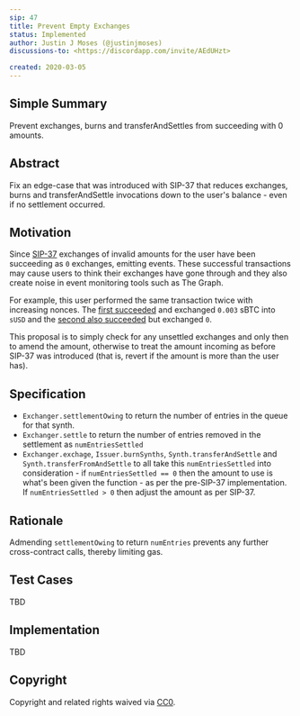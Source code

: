 ```yaml
---
sip: 47
title: Prevent Empty Exchanges
status: Implemented
author: Justin J Moses (@justinjmoses)
discussions-to: <https://discordapp.com/invite/AEdUHzt>

created: 2020-03-05
---
```


<!--You can leave these HTML comments in your merged SIP and delete the visible duplicate text guides, they will not appear and may be helpful to refer to if you edit it again. This is the suggested template for new SIPs. Note that an SIP number will be assigned by an editor. When opening a pull request to submit your SIP, please use an abbreviated title in the filename, `sip-draft_title_abbrev.md`. The title should be 44 characters or less.-->

## Simple Summary

<!--"If you can't explain it simply, you don't understand it well enough." Provide a simplified and layman-accessible explanation of the SIP.-->

Prevent exchanges, burns and transferAndSettles from succeeding with 0 amounts.

## Abstract

<!--A short (~200 word) description of the technical issue being addressed.-->

Fix an edge-case that was introduced with SIP-37 that reduces exchanges, burns and transferAndSettle invocations down to the user's balance - even if no settlement occurred.

## Motivation

<!--The motivation is critical for SIPs that want to change Synthetix. It should clearly explain why the existing protocol specification is inadequate to address the problem that the SIP solves. SIP submissions without sufficient motivation may be rejected outright.-->

Since [SIP-37](./sip-37.md) exchanges of invalid amounts for the user have been succeeding as `0` exchanges, emitting events. These successful transactions may cause users to think their exchanges have gone through and they also create noise in event monitoring tools such as The Graph.

For example, this user performed the same transaction twice with increasing nonces. The [first succeeded](https://etherscan.io/tx/0xe05e71203c2c703663a5df5d37ea1edd94e111b212de6153020cce9cedba6957) and exchanged `0.003` sBTC into `sUSD` and the [second also succeeded](https://etherscan.io/tx/0x481fbfaab71b15ef97b2830df7ff7601183c2b4a5530233392ce405da8b1e26c) but exchanged `0`.

This proposal is to simply check for any unsettled exchanges and only then to amend the amount, otherwise to treat the amount incoming as before SIP-37 was introduced (that is, revert if the amount is more than the user has).

## Specification

<!--The technical specification should describe the syntax and semantics of any new feature.-->

- `Exchanger.settlementOwing` to return the number of entries in the queue for that synth.
- `Exchanger.settle` to return the number of entries removed in the settlement as `numEntriesSettled`
- `Exchanger.exchage`, `Issuer.burnSynths`, `Synth.transferAndSettle` and `Synth.transferFromAndSettle` to all take this `numEntriesSettled` into consideration - if `numEntriesSettled == 0` then the amount to use is what's been given the function - as per the pre-SIP-37 implementation. If `numEntriesSettled > 0` then adjust the amount as per SIP-37.

## Rationale

<!--The rationale fleshes out the specification by describing what motivated the design and why particular design decisions were made. It should describe alternate designs that were considered and related work, e.g. how the feature is supported in other languages. The rationale may also provide evidence of consensus within the community, and should discuss important objections or concerns raised during discussion.-->

Admending `settlementOwing` to return `numEntries` prevents any further cross-contract calls, thereby limiting gas.

## Test Cases

<!--Test cases for an implementation are mandatory for SIPs but can be included with the implementation..-->

TBD

## Implementation

<!--The implementations must be completed before any SIP is given status "Implemented", but it need not be completed before the SIP is "Approved". While there is merit to the approach of reaching consensus on the specification and rationale before writing code, the principle of "rough consensus and running code" is still useful when it comes to resolving many discussions of API details.-->

TBD

## Copyright

Copyright and related rights waived via [CC0](https://creativecommons.org/publicdomain/zero/1.0/).
